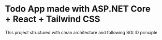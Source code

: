 # Todo App made with ASP.NET Core + React + Tailwind CSS

This project structured with clean architecture and following SOLID principle
